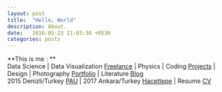 ```yaml
---
layout: post
title:  "Hello, World"
description: About.
date:   2016-05-23 21:03:36 +0530
categories: posts
---
```


**This is me : **  
Data Science | Data Visualization [Freelance](https://www.upwork.com/freelancers/~01550e7089fbce960f) | Physics | Coding [Projects](https://github.com/ozlemekici?tab=repositories) | Design | Photography [Portfolio](https://www.instagram.com/ozzlemekici) | Literature [Blog](https://www.levlaninnotdefteri.com/)
<br/>
2015 Denizli/Turkey [PAU](http://www.pau.edu.tr/) | 2017 Ankara/Turkey [Hacettepe](http://www.hacettepe.edu.tr/) | Resume [CV](https://drive.google.com/file/d/1PexX953DsQdszA2-EjmPZOAx-b3LHKeU/view?usp=sharing)
